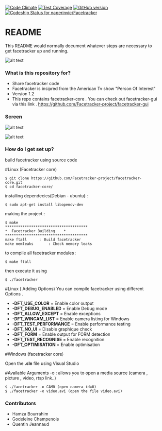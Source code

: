 [![Code Climate](https://codeclimate.com/repos/56363a6b6956801daf00c1ec/badges/31b2ffeeb02d53158157/gpa.svg)](https://codeclimate.com/repos/56363a6b6956801daf00c1ec/feed) [![Test Coverage](https://codeclimate.com/repos/56363a6b6956801daf00c1ec/badges/31b2ffeeb02d53158157/coverage.svg)](https://codeclimate.com/repos/56363a6b6956801daf00c1ec/coverage) [![GitHub version](https://badge.fury.io/gh/invicnaper%2FMWF.svg)](http://badge.fury.io/gh/invicnaper%2FMWF)[ ![Codeship Status for naperinvic/Facetracker](https://codeship.com/projects/f71de5f0-6053-0132-5208-2696ea524dd6/status?branch=master)](https://codeship.com/projects/51618)
# README #

This README would normally document whatever steps are necessary to get facetracker up and running.

![alt text](https://cdn1.iconfinder.com/data/icons/skype-icons/128/skype_camera.png "FT logo")

### What is this repository for? ###

* Share facetracker code 
* Facetracker is insipred from the American Tv show "Person Of Interest"
* Version 1.2
* This repo contains facetracker-core  . You can check out facetracker-gui via this link . https://github.com/Facetracker-project/facetracker-gui

### Screen ###


![alt text](http://naper.eu/me/images/facetracker.jpg "FT screen")

![alt text](http://nsa38.casimages.com/img/2015/10/31/151031055257844926.png "FT screen")


### How do I get set up? ###

build facetracker using source code

#Linux (Facetracker core)

	$ git clone https://github.com/Facetracker-project/facetracker-core.git
	$ cd facetracker-core/
	
installing dependecies(Debian - ubuntu) : 

	$ sudo apt-get install libopencv-dev
	
making the project : 

	$ make
	**************************************
	*  Facetracker Building    *
	**************************************
	make ftall		: Build facetracker
	make memleaks		: Check memory leaks

to compile all facetracker modules : 

	$ make ftall
	
then execute it using

	$ ./facetracker
	
#Linux ( Adding Options)
You can compile facetracker using different Options . 

* <b>-DFT_USE_COLOR</b>  	= Enable color output
* <b>-DFT_DEBUG_ENABLED</b> 	= Enable Debug mode
* <b>-DFT_ALLOW_EXCEPT</b>	= Enable exceptions
* <b>-DFT_WINCAM_LIST</b> 	= Enable camera listing for Windows
* <b>-DFT_TEST_PERFORMANCE</b> = Enable performance testing
* <b>-DFT_NO_UI</b>		= Disable graphique check
* <b>-DFT_FORM</b>		= Enable output for FORM detection
* <b>-DFT_TEST_RECOGNISE</b>	= Enable recognition
* <b>-DFT_OPTIMISATION</b>	= Enable optimisation

#Windows (facetracker core)

Open the <b>.sln</b> file using Visual Studio

#Available Arguments
-o : allows you to open a media source (camera , picture , video, rtsp link..)

	$ ./facetracker -o CAM0 (open camera id=0)
	$ ./facetracker -o video.avi (open the file video.avi)

### Contributors ###

* Hamza Bourrahim
* Godeleine Champenois
* Quentin Jeannaud


